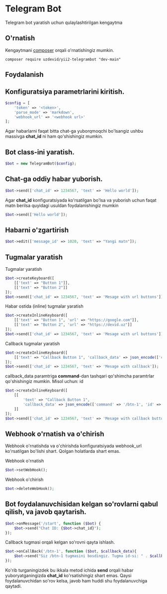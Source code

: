 Telegram Bot
============
Telegram bot yaratish uchun qulaylashtirilgan kengaytma

O'rnatish
------------
Kengaytmani [composer](http://getcomposer.org/download/) orqali o'rnatishingiz mumkin.

```
composer require uzdevid/yii2-telegrambot "dev-main"
```

Foydalanish
------------

Konfiguratsiya parametrlarini kiritish.
--------------------------------------

```php
$config = [
    'token' => '<token>',
    'parse_mode' => 'markdown',
    'webhook_url' => '<webhook url>'
];
```

Agar habarlarni faqat bitta chat-ga yuborqmoqchi bo'lsangiz ushbu massivga **chat_id** ni ham qo'shishingiz mumkin.

Bot class-ini yaratish.
-----------------------

```php
$bot = new TelegramBot($config);
```

Chat-ga oddiy habar yuborish.
-----------------------------

```php
$bot->send(['chat_id' => 1234567, 'text' => 'Hello world']);
```

Agar **chat_id** konfiguratsiyada ko'rsatilgan bo'lsa va yuborish uchun faqat matn berilsa quyidagi usuldan
foydalanishingiz mumkin

```php
$bot->send(['Hello world']);
```

Habarni o'zgartirish
--------------------

```php
$bot->edit(['message_id' => 1020, 'text' => "Yangi matn"]);
```

Tugmalar yaratish
-----------------

Tugmalar yaratish

```php
$bot->createKeyboard([
    [['text' => "Button 1"]],
    [['text' => "Button 2"]]
]);
$bot->send(['chat_id' => 1234567, 'text' => 'Mesage with url buttons']);
```

Habar ostida (inline) tugmalar yaratish

```php
$bot->createInlineKeyboard([
    [['text' => "Button 1", 'url' => "https://google.com"]],
    [['text' => "Button 2", 'url' => "https://devid.uz"]]
]);
$bot->send(['chat_id' => 1234567, 'text' => 'Mesage with url buttons']);
```

Callback tugmalar yaratish

```php
$bot->createInlineKeyboard([
    [['text' => "Callback Button 1", 'callback_data' => json_encode(['command' => '/btn-1'])]]
]);
$bot->send(['chat_id' => 1234567, 'text' => 'Mesage with callback']);
```

callback_data paramtriga **command**-dan tashqari qo'shimcha paramtrlar qo'shishingiz mumkin. Misol uchun: id

```php
$bot->createInlineKeyboard([
    [[
        'text' => "Callback Button 1",
        'callback_data' => json_encode(['command' => '/btn-1', 'id' => 100])
    ]]
]);
$bot->send(['chat_id' => 1234567, 'text' => 'Mesage with callback button and id']);
```

Webhook o'rnatish va o'chirish
------------------------------
Webhook o'rnatishda va o'chirishda konfiguratsiyada webhook_url ko'rsatilgan bo'lishi shart. Qolgan holatlarda shart
emas.

Webhook o'rnatish

```php
$bot->setWebHook();
```

Webhook o'chirish

```php
$bot->deleteWebHook();
```

Bot foydalanuvchisidan kelgan so'rovlarni qabul qilish, va javob qaytarish.
---------------------------------------------------------------------------

```php
$bot->onMessage('/start', function ($bot) {
    $bot->send("Chat ID: {$bot->chat_id}");
});
```

Callback tugmasi orqali kelgan so'rovni qayta ishlash.

```php
$bot->onCallBack('/btn-1', function ($bot, $callback_data){
    $bot->send("Siz /btn-1 tugmasini bosdingiz. Tugma id-si: " . $callback_data['id']);
});
```

Ko'rib turganingizdek bu ikkala metod ichida **send** orqali habar yuboryatganingizda **chat_id** ko'rsatishingiz shart
emas. Qaysi foydalanuvchidan so'rov kelsa, javob ham huddi shu foydalanuvchiga qaytadi.